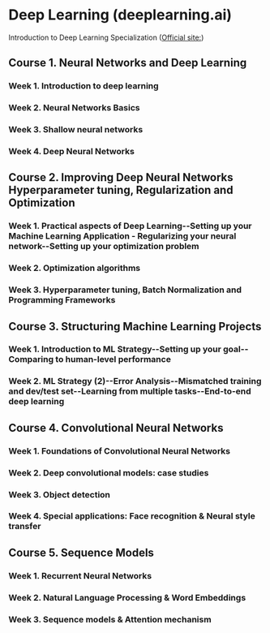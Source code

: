 # Deep Learning (deeplearning.ai)

Introduction to Deep Learning Specialization ([Official site:](https://www.coursera.org/specializations/deep-learning))

## Course 1. Neural Networks and Deep Learning
### Week 1. Introduction to deep learning
### Week 2. Neural Networks Basics
### Week 3. Shallow neural networks
### Week 4. Deep Neural Networks

## Course 2. Improving Deep Neural Networks Hyperparameter tuning, Regularization and Optimization
### Week 1. Practical aspects of Deep Learning--Setting up your Machine Learning Application - Regularizing your neural network--Setting up your optimization problem
### Week 2. Optimization algorithms
### Week 3. Hyperparameter tuning, Batch Normalization and Programming Frameworks

## Course 3. Structuring Machine Learning Projects
### Week 1. Introduction to ML Strategy--Setting up your goal--Comparing to human-level performance
### Week 2. ML Strategy (2)--Error Analysis--Mismatched training and dev/test set--Learning from multiple tasks--End-to-end deep learning

## Course 4. Convolutional Neural Networks
### Week 1. Foundations of Convolutional Neural Networks
### Week 2. Deep convolutional models: case studies
### Week 3. Object detection
### Week 4. Special applications: Face recognition & Neural style transfer

## Course 5. Sequence Models
### Week 1. Recurrent Neural Networks
### Week 2. Natural Language Processing & Word Embeddings
### Week 3. Sequence models & Attention mechanism

